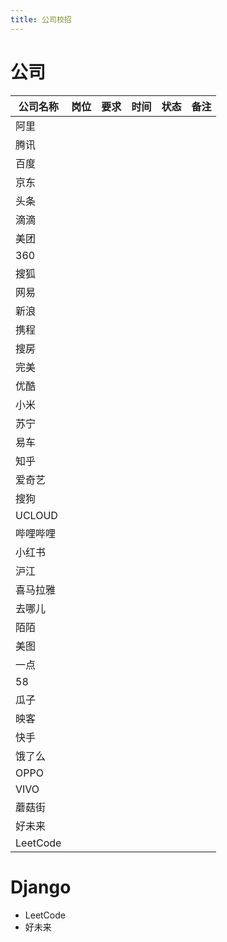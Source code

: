 ```yaml
---
title: 公司校招
---
```


# 公司


| 公司名称 | 岗位 | 要求 | 时间 | 状态 | 备注 |
| -------- | ---- | ---- | ---- | ---- | ---- |
| 阿里     |      |      |      |      |      |
| 腾讯     |      |      |      |      |      |
| 百度     |      |      |      |      |      |
| 京东     |      |      |      |      |      |
| 头条     |      |      |      |      |      |
| 滴滴     |      |      |      |      |      |
| 美团     |      |      |      |      |      |
| 360      |      |      |      |      |      |
| 搜狐     |      |      |      |      |      |
| 网易     |      |      |      |      |      |
| 新浪     |      |      |      |      |      |
| 携程     |      |      |      |      |      |
| 搜房     |      |      |      |      |      |
| 完美     |      |      |      |      |      |
| 优酷     |      |      |      |      |      |
| 小米     |      |      |      |      |      |
| 苏宁     |      |      |      |      |      |
| 易车     |      |      |      |      |      |
| 知乎     |      |      |      |      |      |
| 爱奇艺   |      |      |      |      |      |
| 搜狗     |      |      |      |      |      |
| UCLOUD   |      |      |      |      |      |
| 哔哩哔哩 |      |      |      |      |      |
| 小红书   |      |      |      |      |      |
| 沪江     |      |      |      |      |      |
| 喜马拉雅 |      |      |      |      |      |
| 去哪儿   |      |      |      |      |      |
| 陌陌     |      |      |      |      |      |
| 美图     |      |      |      |      |      |
| 一点     |      |      |      |      |      |
| 58       |      |      |      |      |      |
| 瓜子     |      |      |      |      |      |
| 映客     |      |      |      |      |      |
| 快手     |      |      |      |      |      |
| 饿了么   |      |      |      |      |      |
| OPPO     |      |      |      |      |      |
| VIVO     |      |      |      |      |      |
| 蘑菇街   |      |      |      |      |      |
| 好未来   |      |      |      |      |      |
| LeetCode |      |      |      |      |      |

# Django

- LeetCode
- 好未来